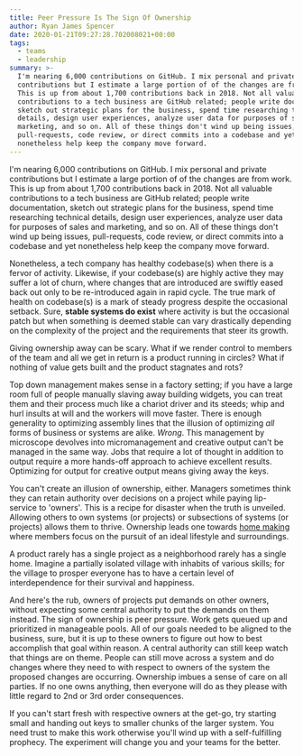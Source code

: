 ```yaml
---
title: Peer Pressure Is The Sign Of Ownership
author: Ryan James Spencer
date: 2020-01-21T09:27:28.702008021+00:00
tags:
  - teams
  - leadership
summary: >-
  I'm nearing 6,000 contributions on GitHub. I mix personal and private
  contributions but I estimate a large portion of of the changes are from work.
  This is up from about 1,700 contributions back in 2018. Not all valuable
  contributions to a tech business are GitHub related; people write documentation,
  sketch out strategic plans for the business, spend time researching technical
  details, design user experiences, analyze user data for purposes of sales and
  marketing, and so on. All of these things don't wind up being issues,
  pull-requests, code review, or direct commits into a codebase and yet
  nonetheless help keep the company move forward.
---
```


I'm nearing 6,000 contributions on GitHub. I mix personal and private
contributions but I estimate a large portion of of the changes are from work.
This is up from about 1,700 contributions back in 2018. Not all valuable
contributions to a tech business are GitHub related; people write documentation,
sketch out strategic plans for the business, spend time researching technical
details, design user experiences, analyze user data for purposes of sales and
marketing, and so on. All of these things don't wind up being issues,
pull-requests, code review, or direct commits into a codebase and yet
nonetheless help keep the company move forward.

Nonetheless, a tech company has healthy codebase(s) when there is a fervor of
activity. Likewise, if your codebase(s) are highly active they may suffer a lot
of churn, where changes that are introduced are swiftly eased back out only to
be re-introduced again in rapid cycle. The true mark of health on codebase(s) is
a mark of steady progress despite the occasional setback. Sure, **stable systems
do exist** where activity is but the occasional patch but when something is
deemed stable can vary drastically depending on the complexity of the project
and the requirements that steer its growth.

Giving ownership away can be scary. What if we render control to members of the
team and all we get in return is a product running in circles? What if nothing
of value gets built and the product stagnates and rots?

Top down management makes sense in a factory setting; if you have a large room
full of people manually slaving away building widgets, you can treat them and
their process much like a chariot driver and its steeds; whip and hurl insults
at will and the workers will move faster. There is enough generality to
optimizing assembly lines that the illusion of optimizing _all_ forms of
business or systems are alike. _Wrong_. This management by microscope devolves
into micromanagement and creative output can't be managed in the same way. Jobs
that require a lot of thought in addition to output require a more hands-off
approach to achieve excellent results. Optimizing for output for creative output
means giving away the keys.

You can't create an illusion of ownership, either. Managers sometimes think they
can retain authority over decisions on a project while paying lip-service to
'owners'. This is a recipe for disaster when the truth is unveiled. Allowing
others to own systems (or projects) or subsections of systems (or projects)
allows them to thrive. Ownership leads one towards [home
making](https://www.justanotherdot.com/posts/make-a-home.html) where members
focus on the pursuit of an ideal lifestyle and surroundings.

A product rarely has a single project as a neighborhood rarely has a single
home. Imagine a partially isolated village with inhabits of various skills; for
the village to prosper everyone has to have a certain level of interdependence
for their survival and happiness.

And here's the rub, owners of projects put demands on other owners, without
expecting some central authority to put the demands on them instead. The sign of
ownership is peer pressure. Work gets queued up and prioritized in manageable
pools. All of our goals needed to be aligned to the business, sure, but it is up
to these owners to figure out how to best accomplish that goal within reason. A
central authority can still keep watch that things are on theme. People can
still move across a system and do changes where they need to with respect to
owners of the system the proposed changes are occurring. Ownership imbues a
sense of care on all parties. If no one owns anything, then everyone will do as
they please with little regard to 2nd or 3rd order consequences.

If you can't start fresh with respective owners at the get-go, try starting
small and handing out keys to smaller chunks of the larger system. You need
trust to make this work otherwise you'll wind up with a self-fulfilling
prophecy. The experiment will change you and your teams for the better.
